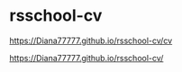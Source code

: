 # rsschool-cv

https://Diana77777.github.io/rsschool-cv/cv


https://Diana77777.github.io/rsschool-cv/